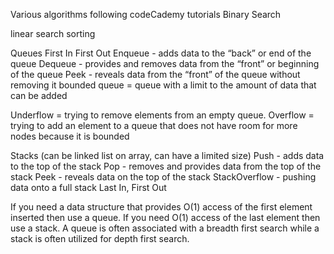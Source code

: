 Various algorithms following codeCademy tutorials
Binary Search

linear search
sorting


Queues First In First Out
Enqueue - adds data to the “back” or end of the queue
Dequeue - provides and removes data from the “front” or beginning of the queue
Peek - reveals data from the “front” of the queue without removing it
bounded queue = queue with a limit to the amount of data that can be added 

Underflow = trying to remove elements from an empty queue.
Overflow = trying to add an element to a queue that does not have room for more nodes because it is bounded

Stacks (can be linked list on array, can have a limited size)
Push - adds data to the top of the stack
Pop - removes and provides data from the top of the stack
Peek - reveals data on the top of the stack
StackOverflow - pushing data onto a full stack
Last In, First Out


If you need a data structure that provides O(1) access of the first element inserted then use a queue. 
If you need O(1) access of the last element then use a stack. A queue is often associated with a breadth 
first search while a stack is often utilized for depth first search.